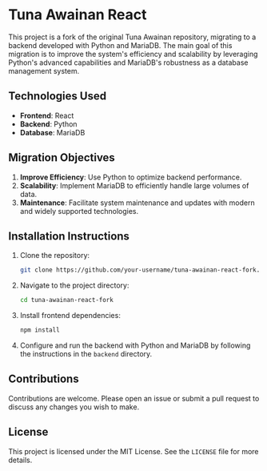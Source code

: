 # Tuna Awainan React

This project is a fork of the original Tuna Awainan repository, migrating to a backend developed with Python and MariaDB. The main goal of this migration is to improve the system's efficiency and scalability by leveraging Python's advanced capabilities and MariaDB's robustness as a database management system.

## Technologies Used

- **Frontend**: React
- **Backend**: Python
- **Database**: MariaDB

## Migration Objectives

1. **Improve Efficiency**: Use Python to optimize backend performance.
2. **Scalability**: Implement MariaDB to efficiently handle large volumes of data.
3. **Maintenance**: Facilitate system maintenance and updates with modern and widely supported technologies.

## Installation Instructions

1. Clone the repository:
    ```bash
    git clone https://github.com/your-username/tuna-awainan-react-fork.git
    ```
2. Navigate to the project directory:
    ```bash
    cd tuna-awainan-react-fork
    ```
3. Install frontend dependencies:
    ```bash
    npm install
    ```
4. Configure and run the backend with Python and MariaDB by following the instructions in the `backend` directory.

## Contributions

Contributions are welcome. Please open an issue or submit a pull request to discuss any changes you wish to make.

## License

This project is licensed under the MIT License. See the `LICENSE` file for more details.